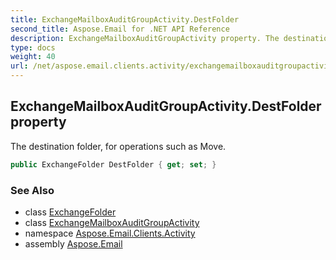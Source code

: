 ```yaml
---
title: ExchangeMailboxAuditGroupActivity.DestFolder
second_title: Aspose.Email for .NET API Reference
description: ExchangeMailboxAuditGroupActivity property. The destination folder for operations such as Move
type: docs
weight: 40
url: /net/aspose.email.clients.activity/exchangemailboxauditgroupactivity/destfolder/
---
```

## ExchangeMailboxAuditGroupActivity.DestFolder property

The destination folder, for operations such as Move.

```csharp
public ExchangeFolder DestFolder { get; set; }
```

### See Also

* class [ExchangeFolder](../../exchangefolder/)
* class [ExchangeMailboxAuditGroupActivity](../)
* namespace [Aspose.Email.Clients.Activity](../../exchangemailboxauditgroupactivity/)
* assembly [Aspose.Email](../../../)


